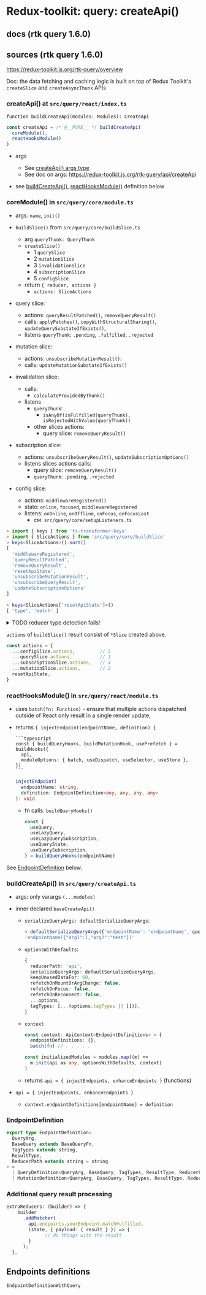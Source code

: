 # Redux-toolkit: query: createApi()

## docs (rtk query 1.6.0)

## sources (rtk query 1.6.0)

https://redux-toolkit.js.org/rtk-query/overview

Doc: the data fetching and caching logic is built on top of Redux Toolkit's `createSlice` and `createAsyncThunk` APIs

### createApi() at `src/query/react/index.ts`

`function buildCreateApi(modules: Modules): CreateApi`

```typescript
const createApi = /* @__PURE__ */ buildCreateApi(
  coreModule(),
  reactHooksModule()
)
```

- args
  - See [createApi() args type](./query-create-api-args.md)
  - See doc on args: https://redux-toolkit.js.org/rtk-query/api/createApi

- see [buildCreateApi()](#build-create-api), [reactHooksModule()](#react-hooks-module) definition below

### coreModule() in `src/query/core/module.ts`

- args: `name`, `init()`

- `buildSlice()` from `src/query/core/buildSlice.ts`
  - arg `queryThunk: QueryThunk`
  - `createSlice()`
    - 1 `querySlice`
    - 2 `mutationSlice`
    - 3 `invalidationSlice`
    - 4 `subscriptionSlice`
    - 5 `configSlice`
  - return `{ reducer, actions }`
    - `actions: SliceActions`

- query slice:
  - actions: `queryResultPatched()`, `removeQueryResult()`
  - calls: `applyPatches()`, `copyWithStructuralSharing()`, `updateQuerySubstateIfExists()`,
  - listens `queryThunk`: `.pending`, `.fulfilled`, `.rejected`


- mutation slice:
  - actions: `unsubscribeMutationResult()`:
  - calls: `updateMutationSubstateIfExists()`

- invalidation slice:
  - calls:
    - `calculateProvidedByThunk()`
  - listens
    - `queryThunk`:
      - `isAnyOf(isFulfilled(queryThunk), isRejectedWithValue(queryThunk))`
    - other slices actions:
      - query slice: `removeQueryResult()`

- subscription slice:
  - actions: `unsubscribeQueryResult()`, `updateSubscriptionOptions()`
  - listens slices actions calls:
    - query slice: `removeQueryResult()`
    - `queryThunk`: `.pending`, `.rejected`

- config slice:
  - actions: `middlewareRegistered()`
  - state: `online`, `focused`, `middlewareRegistered`
  - listens: `onOnline`, `onOffline`, `onFocus`, `onFocusLost`
    - см. `src/query/core/setupListeners.ts`

```typescript
> import { keys } from 'ts-transformer-keys'
> import { SliceActions } from 'src/query/core/buildSlice'
> keys<SliceActions>().sort()
[
  'middlewareRegistered',
  'queryResultPatched',
  'removeQueryResult',
  'resetApiState',
  'unsubscribeMutationResult',
  'unsubscribeQueryResult',
  'updateSubscriptionOptions'
]

> keys<SliceActions['resetApiState']>()
[ 'type', 'match' ]
```

<details>
<summary>TODO reducer type detection fails!</summary>

```typescript
> import { schema } from 'ts-transformer-json-schema';
> import { buildSlice } from 'src/query/core/buildSlice'
> schema<ReturnType<typeof buildSlice>['reducer']>()
{}
```

</details>

`actions` of `buildSlice()` result consist of `*Slice` created above.

```typescript
const actions = {
  ...configSlice.actions,         // 5
  ...querySlice.actions,          // 1
  ...subscriptionSlice.actions,   // 4
  ...mutationSlice.actions,       // 2
  resetApiState,
}
```

### <a name="react-hooks-module">reactHooksModule()</a> in `src/query/react/module.ts`

- uses `batch(fn: Function)` - ensure that multiple actions dispatched outside of React only result in a single render update,
- returns `{ injectEndpoint(endpointName, definition) {`

      ```typescript
      const { buildQueryHooks, buildMutationHook, usePrefetch } = buildHooks({
        api,
        moduleOptions: { batch, useDispatch, useSelector, useStore },
      })
      ```

    ```typescript
    injectEndpoint(
      endpointName: string,
      definition: EndpointDefinition<any, any, any, any>
    ): void
    ```

  - fn calls: `buildQueryHooks()`

    ```typescript
    const {
      useQuery,
      useLazyQuery,
      useLazyQuerySubscription,
      useQueryState,
      useQuerySubscription,
    } = buildQueryHooks(endpointName)
    ```

See [EndpointDefinition](#endpoint-definition) below.

### <a name="build-create-api">buildCreateApi()</a> in `src/query/createApi.ts`

- args: only varargs `(...modules)`

- inner declared `baseCreateApi()`
  - `serializeQueryArgs: defaultSerializeQueryArgs`:

    ```typescript
    > defaultSerializeQueryArgs({'endpointName': 'endpointName', queryArgs: {arg1: 1, arg2: 'test'}, endpointDefinition: null as any})
    'endpointName({"arg1":1,"arg2":"test"})'
    ```

  - `optionsWithDefaults`:

    ```typescript
    {
      reducerPath: 'api',
      serializeQueryArgs: defaultSerializeQueryArgs,
      keepUnusedDataFor: 60,
      refetchOnMountOrArgChange: false,
      refetchOnFocus: false,
      refetchOnReconnect: false,
      ...options,
      tagTypes: [...(options.tagTypes || [])],
    }
    ```
  - `context`

    ```typescript
    const context: ApiContext<EndpointDefinitions> = {
      endpointDefinitions: {},
      batch(fn) // . . . . .
    ```

    ```typescript
    const initializedModules = modules.map((m) =>
      m.init(api as any, optionsWithDefaults, context)
    )
    ```

  - returns `api = { injectEndpoints, enhanceEndpoints }` (functions)


- `api = { injectEndpoints, enhanceEndpoints }`
  - `context.endpointDefinitions[endpointName] = definition`

### <a name="endpoint-definition">EndpointDefinition</a>

```typescript
export type EndpointDefinition<
  QueryArg,
  BaseQuery extends BaseQueryFn,
  TagTypes extends string,
  ResultType,
  ReducerPath extends string = string
> =
  | QueryDefinition<QueryArg, BaseQuery, TagTypes, ResultType, ReducerPath>
  | MutationDefinition<QueryArg, BaseQuery, TagTypes, ResultType, ReducerPath>
```

### Additional query result processing

```typescript
extraReducers: (builder) => {
    builder
      .addMatcher(
        api.endpoints.yourEndpoint.matchFulfilled,
        (state, { payload: { result } }) => {
              // do things with the result
        }
      );
  },
```

## Endpoints definitions

`EndpointDefinitionWithQuery`


